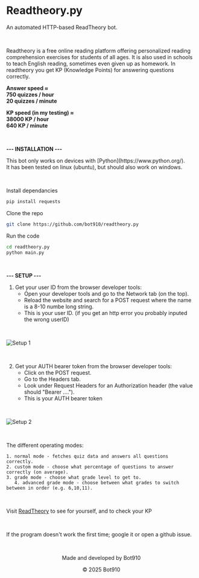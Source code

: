 **Readtheory.py**
=============

An automated HTTP-based ReadTheory bot.

<br />

Readtheory is a free online reading platform offering personalized reading comprehension exercises for students of all ages. It is also used in schools to teach English reading, sometimes even given up as homework.
In readtheory you get KP (Knowledge Points) for answering questions correctly.

**Answer speed ≈ <br>
750 quizzes / hour <br>
20 quizzes / minute**

**KP speed (in my testing) ≈ <br>
38000 KP / hour <br>
640 KP / minute**


<br />

**--- INSTALLATION ---**

<P>This bot only works on devices with [Python](https://www.python.org/). <br>
It has been tested on linux (ubuntu), but should also work on windows.</p>


<br />

Install dependancies
```bash
pip install requests
```
Clone the repo
```bash
git clone https://github.com/bot910/readtheory.py
```
Run the code
```bash
cd readtheory.py
python main.py
```

<br />

**--- SETUP ---**
1. Get your user ID from the browser developer tools:
   - Open your developer tools and go to the Network tab (on the top).
   - Reload the website and search for a POST request where the name is a 8-10 numbe long string.
   - This is your user ID.
   (if you get an http error you probably inputed the wrong userID)

<br />

![Setup 1](https://i.ibb.co/QjYg24tt/Additional.png)

<br />

2. Get your AUTH bearer token from the browser developer tools:
   - Click on the POST request.
   - Go to the Headers tab.
   - Look under Request Headers for an Authorization header (the value should "Bearer ....").
   - This is your AUTH bearer token

<br />

![Setup 2](https://i.ibb.co/M5hcVf5L/additional-2.png)

<br />

The different operating modes:
```
1. normal mode - fetches quiz data and answers all questions correctly.
2. custom mode - choose what percentage of questions to answer correctly (on average).
3. grade mode - choose what grade level to get to.
   4. advanced grade mode - choose between what grades to switch between in order (e.g. 6,10,11).
```

<br />

Visit [ReadTheory](https://www.readtheory.org/) to see for yourself, and to check your KP

<br />

If the program doesn't work the first time; google it or open a github issue.

<br>

<p align="center">Made and developed by Bot910</p> 


<p align="center">© 2025 Bot910</p>
